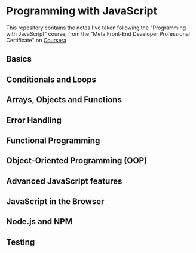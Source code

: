 # Programming with JavaScript
This repository contains the notes I've taken following the "Programming with JavaScript" course, from the "Meta Front-End Developer Professional Certificate" on <a href="coursera.org">Coursera</a>

<h2>Basics</h2>
<h2>Conditionals and Loops</h2>
<h2>Arrays, Objects and Functions</h2>
<h2>Error Handling</h2>
<h2>Functional Programming</h2>
<h2>Object-Oriented Programming (OOP)</h2>
<h2>Advanced JavaScript features</h2>
<h2>JavaScript in the Browser</h2>
<h2>Node.js and NPM</h2>
<h2>Testing</h2>
